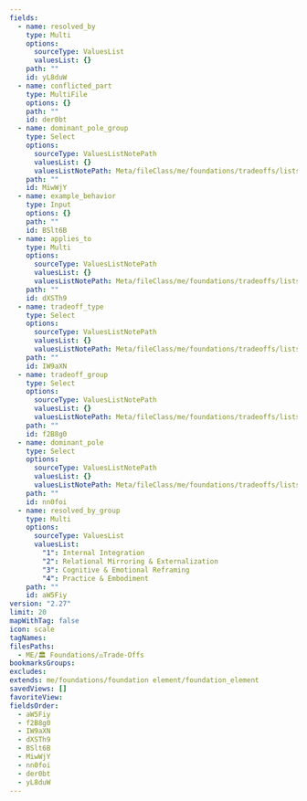 ```yaml
---
fields:
  - name: resolved_by
    type: Multi
    options:
      sourceType: ValuesList
      valuesList: {}
    path: ""
    id: yL8duW
  - name: conflicted_part
    type: MultiFile
    options: {}
    path: ""
    id: der0bt
  - name: dominant_pole_group
    type: Select
    options:
      sourceType: ValuesListNotePath
      valuesList: {}
      valuesListNotePath: Meta/fileClass/me/foundations/tradeoffs/lists/tradeoff pole group list.md
    path: ""
    id: MiwWjY
  - name: example_behavior
    type: Input
    options: {}
    path: ""
    id: BSlt6B
  - name: applies_to
    type: Multi
    options:
      sourceType: ValuesListNotePath
      valuesList: {}
      valuesListNotePath: Meta/fileClass/me/foundations/tradeoffs/lists/tradeoffs applies to list.md
    path: ""
    id: dXSTh9
  - name: tradeoff_type
    type: Select
    options:
      sourceType: ValuesListNotePath
      valuesList: {}
      valuesListNotePath: Meta/fileClass/me/foundations/tradeoffs/lists/tradeoff type list.md
    path: ""
    id: IW9aXN
  - name: tradeoff_group
    type: Select
    options:
      sourceType: ValuesListNotePath
      valuesList: {}
      valuesListNotePath: Meta/fileClass/me/foundations/tradeoffs/lists/tradeoff group list.md
    path: ""
    id: f2B8g0
  - name: dominant_pole
    type: Select
    options:
      sourceType: ValuesListNotePath
      valuesList: {}
      valuesListNotePath: Meta/fileClass/me/foundations/tradeoffs/lists/tradeoff pole type list.md
    path: ""
    id: nn0foi
  - name: resolved_by_group
    type: Multi
    options:
      sourceType: ValuesList
      valuesList:
        "1": Internal Integration
        "2": Relational Mirroring & Externalization
        "3": Cognitive & Emotional Reframing
        "4": Practice & Embodiment
    path: ""
    id: aW5Fiy
version: "2.27"
limit: 20
mapWithTag: false
icon: scale
tagNames: 
filesPaths:
  - ME/🏛️ Foundations/⚖️Trade-Offs
bookmarksGroups: 
excludes: 
extends: me/foundations/foundation element/foundation_element
savedViews: []
favoriteView: 
fieldsOrder:
  - aW5Fiy
  - f2B8g0
  - IW9aXN
  - dXSTh9
  - BSlt6B
  - MiwWjY
  - nn0foi
  - der0bt
  - yL8duW
---
```

